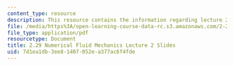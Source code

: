 ```yaml
---
content_type: resource
description: This resource contains the information regarding lecture 2 slides.
file: /media/https%3A/open-learning-course-data-rc.s3.amazonaws.com/2-29-numerical-fluid-mechanics-spring-2015/7d1ea1db3ee81407052ea377ac6f4fde_MIT2_29S15_Lecture2.pdf
file_type: application/pdf
resourcetype: Document
title: 2.29 Numerical Fluid Mechanics Lecture 2 Slides
uid: 7d1ea1db-3ee8-1407-052e-a377ac6f4fde
---
```


